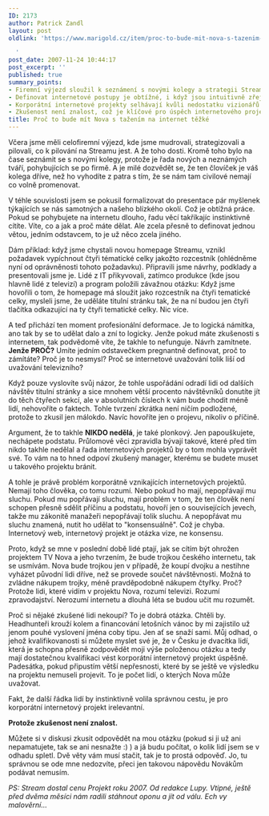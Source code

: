 ```yaml
---
ID: 2173
author: Patrick Zandl
layout: post
oldlink: 'https://www.marigold.cz/item/proc-to-bude-mit-nova-s-tazenim-na-internet-tezke

  '
post_date: 2007-11-24 10:44:17
post_excerpt: ''
published: true
summary_points:
- Firemní výjezd sloužil k seznámení s novými kolegy a strategii Streamu.
- Definovat internetové postupy je obtížné, i když jsou intuitivně zřejmé.
- Korporátní internetové projekty selhávají kvůli nedostatku vizionářů.
- Zkušenost není znalost, což je klíčové pro úspěch internetového projektu.
title: Proč to bude mít Nova s tažením na internet těžké
---
```


Včera jsme měli celofiremní výjezd, kde jsme mudrovali, strategizovali a pilovali, co k pilování na Streamu jest. A že toho dosti. Kromě toho bylo na čase seznámit se s novými kolegy, protože je řada nových a neznámých tváří, pohybujících se po firmě. A je milé dozvědět se, že ten človíček je váš kolega dříve, než ho vyhodíte z patra s tím, že se nám tam civilové nemají co volně promenovat.

V téhle souvislosti jsem se pokusil formalizovat do presentace pár myšlenek týkajících se nás samotných a našeho blízkého okolí. Což je obtížná práce. Pokud se pohybujete na internetu dlouho, řadu věcí takříkajíc instinktivně cítíte. Víte, co a jak a proč máte dělat. Ale zcela přesně to definovat jednou větou, jedním odstavcem, to je už něco zcela jiného.

Dám příklad: když jsme chystali novou homepage Streamu, vznikl požadavek vypíchnout čtyři tématické celky jakožto rozcestník (ohlédněme nyní od oprávněnosti tohoto požadavku). Připravili jsme návrhy, podklady a presentovali jsme je. Lidé z IT přikyvovali, zatímco produkce (kde jsou hlavně lidé z televizí) a program položili závažnou otázku: Když jsme hovořili o tom, že homepage má sloužit jako rozcestník na čtyři tematické celky, mysleli jsme, že uděláte titulní stránku tak, že na ní budou jen čtyři tlačítka odkazující na ty čtyři tematické celky. Nic více. 

A teď přichází ten moment profesionální deformace. Je to logická námitka, ano tak by se to udělat dalo a zní to logicky. Jenže pokud máte zkušenosti s internetem, tak podvědomě víte, že takhle to nefunguje. Návrh zamítnete. <strong>Jenže PROČ?</strong> Umíte jedním odstavečkem pregnantně definovat, proč to zámítáte? Proč je to nesmysl? Proč se internetové uvažování tolik liší od uvažování televizního?

Když pouze vyslovíte svůj názor, že tohle uspořádání odradí lidi od dalších návštěv titulní stránky a sice mnohem větší procento návštěvníků donutíte jít do těch čtyřech sekcí, ale v absolutních číslech k vám bude chodit méně lidí, nehovoříte o faktech. Tohle tvrzení zkrátka není ničím podložené, protože to zkusil jen málokdo. Navíc hovoříte jen o projevu, nikoliv o příčině. 

Argument, že to takhle <strong>NIKDO nedělá</strong>, je také plonkový. Jen papouškujete, nechápete podstatu. Průlomové věci zpravidla bývají takové, které před tím nikdo takhle nedělal a řada internetových projektů by o tom mohla vyprávět své. To vám na to hned odpoví zkušený manager, kterému se budete muset u takového projektu bránit. 

A tohle je právě problém korporátně vznikajících internetových projektů. Nemají toho člověka, co tomu rozumí. Nebo pokud ho mají, nepopřávají mu sluchu. Pokud mu popřávají sluchu, mají problém v tom, že ten člověk není schopen přesně sdělit příčinu a podstatu, hovoří jen o souvisejících jevech, takže mu zákonitě manažeři nepopřávají tolik sluchu. A nepopřávat mu sluchu znamená, nutit ho udělat to "konsensuálně". Což je chyba. Internetový web, internetový projekt je otázka vize, ne konsensu. 

Proto, když se mne v poslední době lidé ptají, jak se cítím být ohrožen projektem TV Nova a jeho tvrzením, že bude trojkou českého internetu, tak se usmívám. Nova bude trojkou jen v případě, že koupí dvojku a nestihne vyházet původní lidi dříve, než se provede součet návštěvnosti. Možná to zvládne nákupem trojky, méně pravděpodobně nákupem čtyřky. Proč? Protože lidi, které vidím v projektu Nova, rozumí televizi. Rozumí zpravodajství. Nerozumí internetu a dlouhá léta se budou učit mu rozumět. 

Proč si nějaké zkušené lidi nekoupí? To je dobrá otázka. Chtěli by. Headhunteři krouží kolem a financování letošních vánoc by mi zajistilo už jenom pouhé vyslovení jména coby tipu. Jen ať se snaží sami. Můj odhad, o jehož kvalifikovanosti si můžete myslet své je, že v Česku je dvacítka lidí, která je schopna přesně zodpovědět moji výše položenou otázku a tedy mají dostatečnou kvalifikaci vést korporátní internetový projekt úspěšně. Padesátka, pokud připustím větší nepřesnosti, které by se ještě ve výsledku na projektu nemuseli projevit. To je počet lidí, o kterých Nova může uvažovat. 

Fakt, že další řádka lidí by instinktivně volila správnou cestu, je pro korporátní internetový projekt irelevantní. 

<strong>Protože zkušenost není znalost.</strong>

Můžete si v diskusi zkusit odpovědět na mou otázku (pokud si ji už ani nepamatujete, tak se ani nesnažte :) ) a já budu počítat, o kolik lidí jsem se v odhadu spletl. Dvě věty vám musí stačit, tak je to prostá odpověď. Jo, tu správnou se ode mne nedozvíte, přeci jen takovou nápovědu Novákům podávat nemusím. 

<em>PS: Stream dostal cenu Projekt roku 2007. Od redakce Lupy. Vtipné, ještě před dvěma měsíci nám radili stáhnout oponu a jít od válu. Ech vy malověrní... </em>